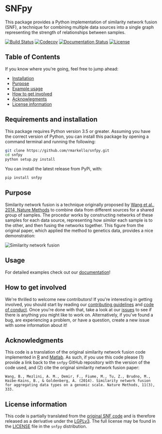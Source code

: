 # SNFpy

This package provides a Python implementation of similarity network fusion (SNF), a technique for combining multiple data sources into a single graph representing the strength of relationships between samples.

[![Build Status](https://travis-ci.org/rmarkello/snfpy.svg?branch=master)](https://travis-ci.org/rmarkello/snfpy)
[![Codecov](https://codecov.io/gh/rmarkello/snfpy/branch/master/graph/badge.svg)](https://codecov.io/gh/rmarkello/snfpy)
[![Documentation Status](https://readthedocs.org/projects/snfpy/badge/?version=latest)](http://snfpy.readthedocs.io/en/latest/?badge=latest)
[![License](https://img.shields.io/badge/License-LGPL%203.0-blue.svg)](https://opensource.org/licenses/LGPL-3.0)

## Table of Contents

If you know where you're going, feel free to jump ahead:

* [Installation](#requirements-and-installation)
* [Purpose](#purpose)
* [Example usage](#usage)
* [How to get involved](#how-to-get-involved)
* [Acknowlegments](#acknowledgments)
* [License information](#license-information)

## Requirements and installation

This package requires Python version 3.5 or greater.
Assuming you have the correct version of Python, you can install this package by opening a command terminal and running the following:

```bash
git clone https://github.com/rmarkello/snfpy.git
cd snfpy
python setup.py install
```

You can install the latest release from PyPi, with:

```bash
pip install snfpy
```

## Purpose

Similarity network fusion is a technique originally proposed by [Wang et al., 2014, Nature Methods](https://www.ncbi.nlm.nih.gov/pubmed/24464287) to combine data from different sources for a shared group of samples.
The procedur works by constructing networks of these samples for each data source, representing how *similar* each sample is to the other, and then fusing the networks together.
This figure from the original paper, which applied the method to genetics data, provides a nice demonstration:

![Similarity network fusion](https://media.nature.com/lw926/nature-assets/nmeth/journal/v11/n3/images/nmeth.2810-F1.jpg)


## Usage

For detailed examples check out our [documentation](https://snfpy.readthedocs.io)!

## How to get involved

We're thrilled to welcome new contributors!
If you're interesting in getting involved, you should start by reading our [contributing guidelines](https://github.com/rmarkello/snfpy/blob/master/CONTRIBUTING.md) and [code of conduct](https://github.com/rmarkello/snfpy/blob/master/CODE_OF_CONDUCT.md).
Once you're done with that, take a look at our [issues](https://github.com/rmarkello/snfpy/issues) to see if there is anything you might like to work on.
Alternatively, if you've found a bug, are experiencing a problem, or have a question, create a new issue with some information about it!

## Acknowledgments

This code is a translation of the original similarity network fusion code implemented in [R](http://compbio.cs.toronto.edu/SNF/SNF/Software.html) and [Matlab](http://compbio.cs.toronto.edu/SNF/SNF/Software.html).
As such, if you use this code please (1) provide a link back to the `snfpy` GitHub repository with the version of the code used, and (2) cite the original similarity network fusion paper:

    Wang, B., Mezlini, A. M., Demir, F., Fiume, M., Tu, Z., Brudno, M., Haibe-Kains, B., & Goldenberg, A. (2014). Similarity network fusion for aggregating data types on a genomic scale. Nature Methods, 11(3), 333.

## License information

This code is partially translated from the [original SNF code]((http://compbio.cs.toronto.edu/SNF/SNF/Software.html)) and is therefore released as a derivative under the [LGPLv3](https://github.com/rmarkello/snfpy/blob/master/LICENSE).
The full license may be found in the [LICENSE](https://github.com/rmarkello/snfpy/blob/master/LICENSE) file in the `snfpy` distribution.
